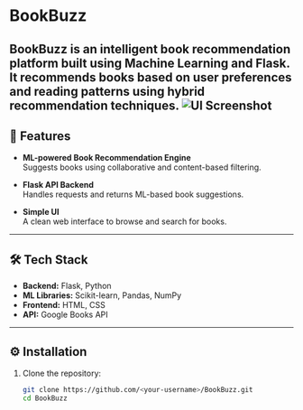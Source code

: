 
# BookBuzz

BookBuzz is an intelligent book recommendation platform built using **Machine Learning** and **Flask**.  
It recommends books based on user preferences and reading patterns using hybrid recommendation techniques.
![UI Screenshot](images/ui_screenshot.png)
---

## 🚀 Features
- **ML-powered Book Recommendation Engine**  
  Suggests books using collaborative and content-based filtering.  

- **Flask API Backend**  
  Handles requests and returns ML-based book suggestions.

- **Simple UI**  
  A clean web interface to browse and search for books.

---

## 🛠 Tech Stack
- **Backend:** Flask, Python  
- **ML Libraries:** Scikit-learn, Pandas, NumPy  
- **Frontend:** HTML, CSS 
- **API:** Google Books API

---

## ⚙️ Installation
1. Clone the repository:
   ```bash
   git clone https://github.com/<your-username>/BookBuzz.git
   cd BookBuzz
